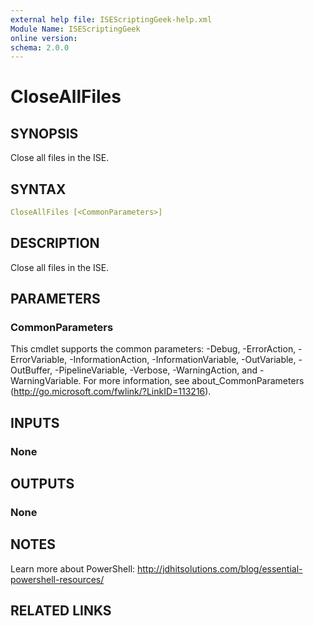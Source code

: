 ```yaml
---
external help file: ISEScriptingGeek-help.xml
Module Name: ISEScriptingGeek
online version:
schema: 2.0.0
---
```


# CloseAllFiles

## SYNOPSIS

Close all files in the ISE.

## SYNTAX

```yaml
CloseAllFiles [<CommonParameters>]
```

## DESCRIPTION

Close all files in the ISE.


## PARAMETERS

### CommonParameters

This cmdlet supports the common parameters: -Debug, -ErrorAction, -ErrorVariable, -InformationAction, -InformationVariable, -OutVariable, -OutBuffer, -PipelineVariable, -Verbose, -WarningAction, and -WarningVariable.
For more information, see about_CommonParameters (http://go.microsoft.com/fwlink/?LinkID=113216).

## INPUTS

### None

## OUTPUTS

### None

## NOTES

Learn more about PowerShell: http://jdhitsolutions.com/blog/essential-powershell-resources/

## RELATED LINKS
